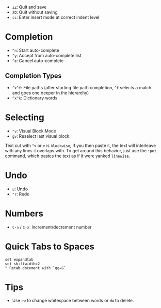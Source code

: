 - `ZZ`: Quit and save
- `ZQ`: Quit without saving
- `cc`: Enter insert mode at correct indent level

# Completion

- `^n`: Start auto-complete
- `^y`: Accept from auto-complete list
- `^e`: Cancel auto-complete

## Completion Types

- `^x^f`: File paths (after starting file path completion, `^f` selects a match and goes one deeper in the hierarchy)
- `^x^k`: Dictionary words

# Selecting

- `⌃v`: Visual Block Mode
- `gv`: Reselect last visual block

Text cut with `^v` or `v` is `blockwise`, if you then paste it, the text will interleave with any lines it overlaps with. To get around this behavior, just use the `:put` command, which pastes the text as if it were yanked `linewise`.

# Undo

- `u`: Undo
- `⌃r`: Redo

# Numbers

- `C-a` / `C-x`: Increment/decrement number

# Quick Tabs to Spaces

    set expandtab
    set shiftwidth=2
    " Retab document with `gg=G`

# Tips

- Use `cw` to change whitespace between words or `dw` to delete.
